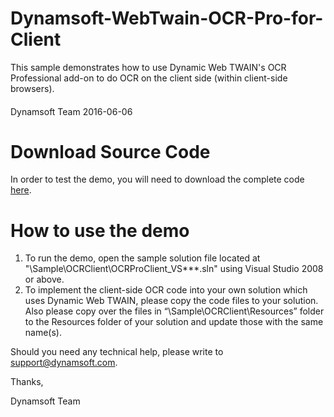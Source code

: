 ﻿# Dynamsoft-WebTwain-OCR-Pro-for-Client

This sample demonstrates how to use Dynamic Web TWAIN's OCR Professional add-on to do OCR on the client side (within client-side browsers).
####
Dynamsoft Team
2016-06-06

# Download Source Code

In order to test the demo, you will need to download the complete code <a href="http://www.dynamsoft.com/Samples/DWT/Dynamsoft-WebTwain-OCR-Pro-for-Client.zip" target="_blank">here</a>.


# How to use the demo

  1. To run the demo, open the sample solution file located at "\Sample\OCRClient\OCRProClient_VS***.sln" using Visual Studio 2008 or above.
  2. To implement the client-side OCR code into your own solution which uses Dynamic Web TWAIN, please copy the code files to your solution. Also please copy over the files in “\Sample\OCRClient\Resources” folder to the Resources folder of your solution and update those with the same name(s).

Should you need any technical help, please write to 
support@dynamsoft.com.

Thanks,

Dynamsoft Team

